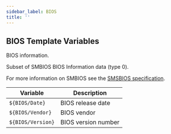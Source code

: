 ```yaml
---
sidebar_label: BIOS
title: ''
---
```


## BIOS Template Variables

BIOS information.

Subset of SMBIOS BIOS Information data (type 0).

For more information on SMBIOS see the
[SMSBIOS specification](https://www.dmtf.org/sites/default/files/standards/documents/DSP0134_3.7.1.pdf).

| Variable             | Description           |
| -------------------- | --------------------- |
| `${BIOS/Date}`       | BIOS release date     |
| `${BIOS/Vendor}`     | BIOS vendor           |
| `${BIOS/Version}`    | BIOS version number   |